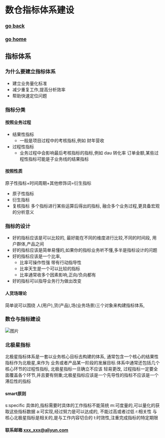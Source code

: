 # 数仓指标体系建设
### [go back](/x2q/database/database)      
### [go home](/x2q)         
## 指标体系

### 为什么要建立指标体系
+ 建立业务量化标准
+ 减少重复工作,提高分析效率
+ 帮助快速定位问题

### 指标分类
#### 按照业务过程
+ 结果性指标
  + 一般是项目过程中的考核指标,例如 财年营收
+ 过程性指标
  + 业务过程中会影响最后考核指标的指标,例如 dau 转化率 订单金额,某些过程性指标可能是子业务线的结果指标
  
#### 按照性质
原子性指标+时间周期+其他修饰词=衍生指标
+ 原子性指标
+ 衍生指标
+ 复核指标 多个指标进行某些运算后得出的指标, 融合多个业务过程,更具备宏观的分析意义
### 指标的设计
+ 好的指标应该是可以比较的, 最好能在不同的维度进行比较,不同的时间段, 用户群体,产品之间
+ 好的指标应该是简单易懂的,如果你的指标业务听不懂,多半是指标设计的问题
+ 好的指标应该是一个比率,
  + 比率可操作性强 带有行动指导性
  + 比率天生是一个可以比较的指标
  + 比率通常收多个因素影响,正向/负向都有
+ 好的指标可以指导业务行为做出改变
#### 人货场理论
简单说可以围绕 人(用户),货(产品),场(业务场景)三个对象来构建指标体系,
### 数仓与指标建设
![图片](/static/img/指标和数仓.png)  
### 北极星指标
北极星指标体系是一套以业务核心目标去构建的体系, 通常包含一个核心的结果性指标作为北极星,来作为
业务或者产品某一阶段的发展目标.体系中通常还包括几个核心环节的过程性指标, 北极星指标一旦确立不应该
轻易更改, 过程指标一定要全面覆盖各个环节,并且要有侧重;北极星指标应该是一个先导性的指标不应该是一个滞后性的指标
#### smart原则
s:specific 具体的,指标需要时具体的工作指标不能笼统
m:可度量的,可以量化的获取这些指标数据
a:可实现,经过努力是可以达成的, 不能过高或者过低
r:相关性 与核心北极星指标是相关的,是与工作内容切合的
t:时效性,注重完成指标的特定期限

#### 联系邮箱 xxx_xxx@aliyun.com

